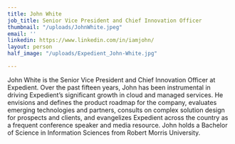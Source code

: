 ```yaml
---
title: John White
job_title: Senior Vice President and Chief Innovation Officer
thumbnail: "/uploads/JohnWhite.jpeg"
email: ''
linkedin: https://www.linkedin.com/in/iamjohn/
layout: person
half_image: "/uploads/Expedient_John-White.jpg"

---
```

John White is the Senior Vice President and Chief Innovation Officer at Expedient. Over the past fifteen years, John has been instrumental in driving Expedient’s significant growth in cloud and managed services. He envisions and defines the product roadmap for the company, evaluates emerging technologies and partners, consults on complex solution design for prospects and clients, and evangelizes Expedient across the country as a frequent conference speaker and media resource. John holds a Bachelor of Science in Information Sciences from Robert Morris University.